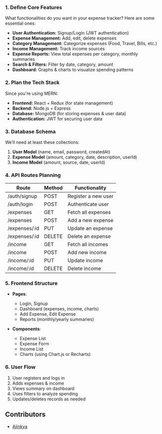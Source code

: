 ### **1. Define Core Features**  
What functionalities do you want in your expense tracker? Here are some essential ones:  
- **User Authentication:** Signup/Login (JWT authentication)  
- **Expense Management:** Add, edit, delete expenses  
- **Category Management:** Categorize expenses (Food, Travel, Bills, etc.)  
- **Income Management:** Track income sources  
- **Expense Reports:** View total expenses per category, monthly summaries  
- **Search & Filters:** Filter by date, category, amount  
- **Dashboard:** Graphs & charts to visualize spending patterns  

### **2. Plan the Tech Stack**  
Since you're using MERN:  
- **Frontend:** React + Redux (for state management)  
- **Backend:** Node.js + Express  
- **Database:** MongoDB (for storing expenses & user data)  
- **Authentication:** JWT for securing user data  

### **3. Database Schema**  
We’ll need at least these collections:  
1. **User Model** (name, email, password, createdAt)  
2. **Expense Model** (amount, category, date, description, userId)  
3. **Income Model** (amount, source, date, userId)  

### **4. API Routes Planning**  
| **Route**        | **Method** | **Functionality** |
|------------------|-----------|-------------------|
| /auth/signup     | POST      | Register a new user |
| /auth/login      | POST      | Authenticate user |
| /expenses        | GET       | Fetch all expenses |
| /expenses        | POST      | Add a new expense |
| /expenses/:id    | PUT       | Update an expense |
| /expenses/:id    | DELETE    | Delete an expense |
| /income         | GET       | Fetch all incomes |
| /income         | POST      | Add new income |
| /income/:id     | PUT       | Update income |
| /income/:id     | DELETE    | Delete income |

### **5. Frontend Structure**  
- **Pages**:  
  - Login, Signup  
  - Dashboard (expenses, income, charts)  
  - Add Expense, Edit Expense  
  - Reports (monthly/yearly summaries)  

- **Components**:  
  - Expense List  
  - Expense Form  
  - Income List  
  - Charts (using Chart.js or Recharts)  

### **6. User Flow**  
1. User registers and logs in  
2. Adds expenses & income  
3. Views summary on dashboard  
4. Uses filters to analyze spending  
5. Updates/deletes records as needed  

## Contributors
- [Ajinkya](https://github.com/coder-bat01)